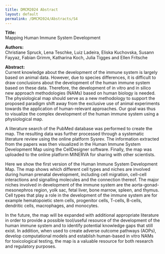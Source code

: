 ```yaml
---
title: DMCM2024 Abstract
layout: default
permalink: /DMCM2024/Abstracts/S4
---
```


**Title:** \
Mapping Human Immune System Development

**Authors:** \
Christiane Spruck, Lena Teschke, Luiz Ladeira, Eliska Kuchovska, Susann Fayyaz, Fabian Grimm, Katharina Koch, Julia Tigges and Ellen Fritsche

**Abstract:** \
Current knowledge about the development of the immune system is largely based on animal data. However, due to species differences, it is difficult to draw conclusions about the development of the human immune system based on these data. Therefore, the development of in vitro and in silico new approach methodologies (NAMs) based on human biology is needed. The physiological map should serve as a new methodology to support the proposed paradigm shift away from the exclusive use of animal experiments towards the application of human-relevant approaches. Our goal was thus to visualize the complex development of the human immune system using a physiological map.

A literature search of the PubMed database was performed to create the map. The resulting data was further processed through a systematic literature review using the online platform Sysrev. The information extracted from the papers was then visualized in the Human Immune System Development Map using the CellDesigner software. Finally, the map was uploaded to the online platform MINERVA for sharing with other scientists.

Here we show the first version of the Human Immune System Development Map. The map shows which different cell types and niches are involved during human prenatal development, including cell migration, cell-cell interactions and signalling molecules and the connection thereof. The major niches involved in development of the immune system are the aorta-gonad-mesonephros region, yolk sac, fetal liver, bone marrow, spleen, and thymus. Cell types that play a role in the development of the immune system are for example hematopoietic stem cells, progenitor cells, T-cells, B-cells, dendritic cells, macrophages, and monocytes.

In the future, the map will be expanded with additional appropriate literature in order to provide a possible tool/useful resource of the development of the human immune system and to identify potential knowledge gaps that still exist. In addition, when used to create adverse outcome pathways (AOPs), develop computational models and establish human-based in vitro NAMs for toxicological testing, the map is a valuable resource for both research and regulatory purposes.

